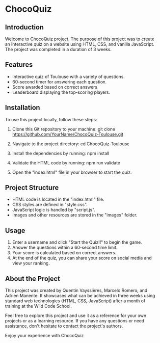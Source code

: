 # ChocoQuiz

## Introduction

Welcome to ChocoQuiz project. The purpose of this project was to create an interactive quiz on a website using HTML, CSS, and vanilla JavaScript. The project was completed in a duration of 3 weeks.

## Features

- Interactive quiz of Toulouse with a variety of questions.
- 60-second timer for answering each question.
- Score awarded based on correct answers.
- Leaderboard displaying the top-scoring players.

## Installation

To use this project locally, follow these steps:

1. Clone this Git repository to your machine:
git clone https://github.com/YourName/ChocoQuiz-Toulouse.git
2. Navigate to the project directory:
cd ChocoQuiz-Toulouse
3. Install the dependencies by running:
npm install
4. Validate the HTML code by running:
npm run validate

5. Open the "index.html" file in your browser to start the quiz.

## Project Structure

- HTML code is located in the "index.html" file.
- CSS styles are defined in "style.css".
- JavaScript logic is handled by "script.js".
- Images and other resources are stored in the "images" folder.

## Usage

1. Enter a username and click "Start the Quiz!!" to begin the game.
2. Answer the questions within a 60-second time limit.
3. Your score is calculated based on correct answers.
4. At the end of the quiz, you can share your score on social media and view your ranking.

## About the Project

This project was created by Quentin Vayssières, Marcelo Romero, and Adrien Manente. It showcases what can be achieved in three weeks using standard web technologies (HTML, CSS, JavaScript) after a month of training at the Wild Code School.

Feel free to explore this project and use it as a reference for your own projects or as a learning resource. If you have any questions or need assistance, don't hesitate to contact the project's authors.

Enjoy your experience with ChocoQuiz
